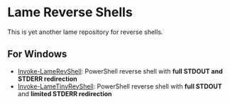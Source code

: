 # Lame Reverse Shells

This is yet another lame repository for reverse shells.

## For Windows

* [Invoke-LameRevShell](src/Invoke-LameRevShell.ps1): PowerShell reverse shell with **full STDOUT and STDERR redirection**
* [Invoke-LameTinyRevShell](src/Invoke-LameTinyRevShell.ps1): PowerShell reverse shell with **full STDOUT** and **limited STDERR redirection**

